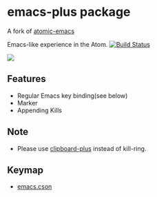 # emacs-plus package

A fork of [atomic-emacs](https://atom.io/packages/atomic-emacs)

Emacs-like experience in the Atom.
[![Build Status](https://travis-ci.org/aki77/atom-emacs-plus.svg)](https://travis-ci.org/aki77/atom-emacs-plus)

![](http://i.gyazo.com/6c9309e4608286d08c8b353b8011bbcb.gif)


## Features
* Regular Emacs key binding(see below)
* Marker
* Appending Kills

## Note
* Please use [clipboard-plus](https://atom.io/packages/clipboard-plus) instead of kill-ring.

## Keymap
* [emacs.cson](https://github.com/aki77/atom-emacs-plus/blob/master/keymaps/emacs.cson)
